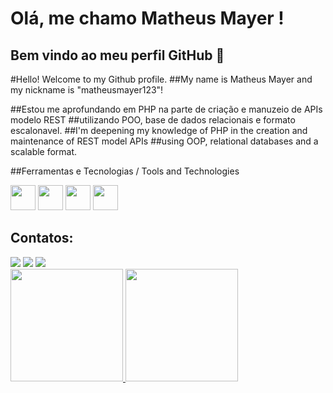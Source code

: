 # Olá, me chamo Matheus Mayer !
## Bem vindo ao meu perfil GitHub 👋
#Hello! Welcome to my Github profile.
##My name is Matheus Mayer and my nickname is "matheusmayer123"!

##Estou me aprofundando em PHP na parte de criação e manuzeio de APIs modelo REST 
##utilizando POO, base de dados relacionais e formato escalonavel.
##I'm deepening my knowledge of PHP in the creation and maintenance of REST model APIs 
##using OOP, relational databases and a scalable format.

##Ferramentas e Tecnologias / Tools and Technologies
<div>
  <img src="https://cdn.jsdelivr.net/gh/devicons/devicon@latest/icons/php/php-original.svg" width="40" height="40" />
  <img src="https://cdn.jsdelivr.net/gh/devicons/devicon@latest/icons/bootstrap/bootstrap-original-wordmark.svg" width="40" height="40" />
  <img src="https://cdn.jsdelivr.net/gh/devicons/devicon@latest/icons/javascript/javascript-original.svg" width="40" height="40"/>
  <img src="https://cdn.jsdelivr.net/gh/devicons/devicon@latest/icons/mysql/mysql-original-wordmark.svg" width="40" height="40"/>
</div>


## Contatos:

<div>
<a href="https://instagram.com/_math44" target="_blank"><img loading="lazy" src="https://img.shields.io/badge/-Instagram-%23E4405F?style=for-the-badge&logo=instagram&logoColor=white" target="_blank"></a>
<a href = "mafrezza17@gmail.com"><img loading="lazy" src="https://img.shields.io/badge/Gmail-D14836?style=for-the-badge&logo=gmail&logoColor=white" target="_blank"></a>
<a href="https://www.linkedin.com/in/matheusmayer123/" target="_blank"><img loading="lazy" src="https://img.shields.io/badge/-LinkedIn-%230077B5?style=for-the-badge&logo=linkedin&logoColor=white" target="_blank"></a>   
</div>

<div>
<a href="https://github.com/seu-usuário-aqui">
<img loading="lazy" height="180em" src="https://github-readme-stats.vercel.app/api/top-langs/?username=matheusmayer123&layout=compact&langs_count=7&theme=dracula"/>
<img loading="lazy" height="180em" src="https://github-readme-stats.vercel.app/api?username=matheusmayer123&show_icons=true&theme=dracula&include_all_commits=true&count_private=true"/>
</div>

